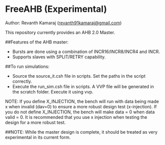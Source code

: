 # FreeAHB (Experimental)

Author: Revanth Kamaraj (revanth91kamaraj@gmail.com)

This repository currently provides an AHB 2.0 Master.

##Features of the AHB master:

- Bursts are done using a combination of INCR16/INCR8/INCR4 and INCR.
- Supports slaves with SPLIT/RETRY capability.

##To run simulations:

- Source the source_it.csh file in scripts. Set the paths in the script correctly.
- Execute the run_sim.csh file in scripts. A VVP file will be generated in the scratch folder. Execute it using vvp.

NOTE: If you define X_INJECTION, the bench will run with data being made x when invalid (dav=0) to ensure 
a more robust design test (x-injection). If you do not define X_INJECTION, the bench will make data = 0 
when data valid = 0. It is recommended that you use x injection when testing the design for a more robust
test.

##NOTE: While the master design is complete, it should be treated as very experimental in its current form.
